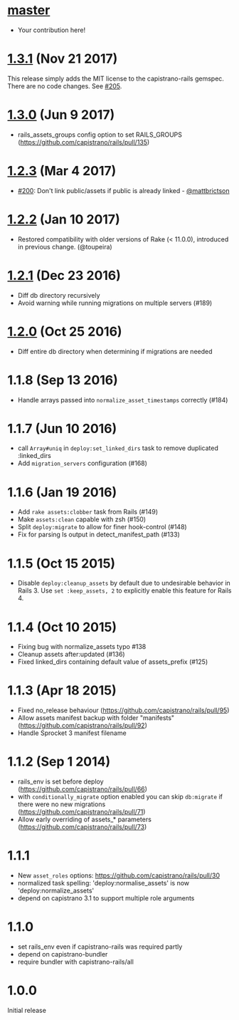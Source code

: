 # [master][]

* Your contribution here!

# [1.3.1][] (Nov 21 2017)

This release simply adds the MIT license to the capistrano-rails gemspec. There are no code changes. See [#205](https://github.com/capistrano/rails/issues/205).

# [1.3.0][] (Jun 9 2017)

* rails_assets_groups config option to set RAILS_GROUPS (https://github.com/capistrano/rails/pull/135)

# [1.2.3][] (Mar 4 2017)

* [#200](https://github.com/capistrano/rails/pull/200): Don't link public/assets if public is already linked - [@mattbrictson](https://github.com/mattbrictson)

# [1.2.2][] (Jan 10 2017)

* Restored compatibility with older versions of Rake (< 11.0.0), introduced in previous change. (@toupeira)

# [1.2.1][] (Dec 23 2016)

* Diff db directory recursively
* Avoid warning while running migrations on multiple servers (#189)

# [1.2.0][] (Oct 25 2016)

* Diff entire db directory when determining if migrations are needed

# 1.1.8 (Sep 13 2016)

* Handle arrays passed into `normalize_asset_timestamps` correctly (#184)

# 1.1.7 (Jun 10 2016)

* call `Array#uniq` in `deploy:set_linked_dirs` task to remove duplicated :linked_dirs
* Add `migration_servers` configuration (#168)

# 1.1.6 (Jan 19 2016)

* Add `rake assets:clobber` task from Rails (#149)
* Make `assets:clean` capable with zsh (#150)
* Split `deploy:migrate` to allow for finer hook-control (#148)
* Fix for parsing ls output in detect_manifest_path (#133)

# 1.1.5 (Oct 15 2015)

* Disable `deploy:cleanup_assets` by default due to undesirable behavior in Rails 3. Use `set :keep_assets, 2` to explicitly enable this feature for Rails 4.

# 1.1.4 (Oct 10 2015)

* Fixing bug with normalize_assets typo #138
* Cleanup assets after:updated (#136)
* Fixed linked_dirs containing default value of assets_prefix (#125)

# 1.1.3 (Apr 18 2015)

* Fixed no_release behaviour (https://github.com/capistrano/rails/pull/95)
* Allow assets manifest backup with folder "manifests" (https://github.com/capistrano/rails/pull/92)
* Handle Sprocket 3 manifest filename

# 1.1.2 (Sep 1 2014)

* rails_env is set before deploy (https://github.com/capistrano/rails/pull/66)
* with `conditionally_migrate` option enabled you can skip `db:migrate` if there were no new migrations (https://github.com/capistrano/rails/pull/71)
* Allow early overriding of assets_* parameters (https://github.com/capistrano/rails/pull/73)

# 1.1.1

* New `asset_roles` options: https://github.com/capistrano/rails/pull/30
* normalized task spelling: 'deploy:normalise_assets' is now 'deploy:normalize_assets'
* depend on capistrano 3.1 to support multiple role arguments

# 1.1.0

* set rails_env even if capistrano-rails was required partly
* depend on capistrano-bundler
* require bundler with capistrano-rails/all

# 1.0.0

Initial release

[master]: https://github.com/capistrano/rails/compare/v1.3.1...HEAD
[1.3.1]: https://github.com/capistrano/rails/compare/v1.3.0...v1.3.1
[1.3.0]: https://github.com/capistrano/rails/compare/v1.2.3...v1.3.0
[1.2.3]: https://github.com/capistrano/rails/compare/v1.2.2...v1.2.3
[1.2.2]: https://github.com/capistrano/rails/compare/v1.2.1...v1.2.2
[1.2.1]: https://github.com/capistrano/rails/compare/v1.2.0...v1.2.1
[1.2.0]: https://github.com/capistrano/rails/compare/v1.1.8...v1.2.0
